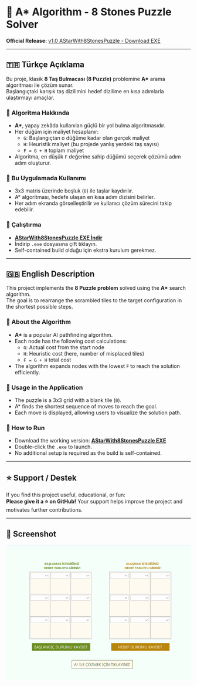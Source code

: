 # 🧩 A* Algorithm - 8 Stones Puzzle Solver

**Official Release:** [v1.0 AStarWith8StonesPuzzle - Download EXE](https://github.com/SemanurOrhan/AStarWith8StonesPuzzle/releases/download/v1.0/AStarWith8StonesPuzzle.exe)

---

## 🇹🇷 Türkçe Açıklama

Bu proje, klasik **8 Taş Bulmacası (8 Puzzle)** problemine **A\*** arama algoritması ile çözüm sunar.  
Başlangıçtaki karışık taş dizilimini hedef dizilime en kısa adımlarla ulaştırmayı amaçlar.

### 🔹 Algoritma Hakkında
- **A\***, yapay zekâda kullanılan güçlü bir yol bulma algoritmasıdır.
- Her düğüm için maliyet hesaplanır:
  - `G`: Başlangıçtan o düğüme kadar olan gerçek maliyet  
  - `H`: Heuristik maliyet (bu projede yanlış yerdeki taş sayısı)  
  - `F = G + H` toplam maliyet
- Algoritma, en düşük `F` değerine sahip düğümü seçerek çözümü adım adım oluşturur.

### 🔹 Bu Uygulamada Kullanımı
- 3x3 matris üzerinde boşluk (`0`) ile taşlar kaydırılır.  
- A\* algoritması, hedefe ulaşan en kısa adım dizisini belirler.  
- Her adım ekranda görselleştirilir ve kullanıcı çözüm sürecini takip edebilir.

### 🔹 Çalıştırma
- [**AStarWith8StonesPuzzle EXE İndir**](https://github.com/SemanurOrhan/AStarWith8StonesPuzzle/releases/download/v1.0/AStarWith8StonesPuzzle.exe)  
- İndirip `.exe` dosyasına çift tıklayın.  
- Self-contained build olduğu için ekstra kurulum gerekmez.

---

## 🇬🇧 English Description

This project implements the **8 Puzzle problem** solved using the **A\*** search algorithm.  
The goal is to rearrange the scrambled tiles to the target configuration in the shortest possible steps.

### 🔹 About the Algorithm
- **A\*** is a popular AI pathfinding algorithm.  
- Each node has the following cost calculations:
  - `G`: Actual cost from the start node  
  - `H`: Heuristic cost (here, number of misplaced tiles)  
  - `F = G + H` total cost
- The algorithm expands nodes with the lowest `F` to reach the solution efficiently.

### 🔹 Usage in the Application
- The puzzle is a 3x3 grid with a blank tile (`0`).  
- A\* finds the shortest sequence of moves to reach the goal.  
- Each move is displayed, allowing users to visualize the solution path.

### 🔹 How to Run
- Download the working version: [**AStarWith8StonesPuzzle EXE**](https://github.com/SemanurOrhan/AStarWith8StonesPuzzle/releases/download/v1.0/AStarWith8StonesPuzzle.exe)  
- Double-click the `.exe` to launch.  
- No additional setup is required as the build is self-contained.

---

## ⭐ Support / Destek

If you find this project useful, educational, or fun:  
**Please give it a ⭐ on GitHub!** Your support helps improve the project and motivates further contributions.  

---

## 📸 Screenshot

![Screenshot](./screenshot.png)
